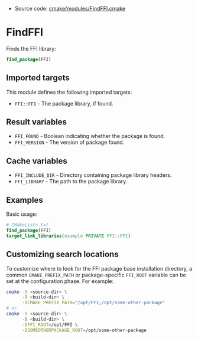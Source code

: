 <!-- This is auto-generated file. -->
* Source code: [cmake/modules/FindFFI.cmake](https://github.com/petk/php-build-system/blob/master/cmake/cmake/modules/FindFFI.cmake)

# FindFFI

Finds the FFI library:

```cmake
find_package(FFI)
```

## Imported targets

This module defines the following imported targets:

* `FFI::FFI` - The package library, if found.

## Result variables

* `FFI_FOUND` - Boolean indicating whether the package is found.
* `FFI_VERSION` - The version of package found.

## Cache variables

* `FFI_INCLUDE_DIR` - Directory containing package library headers.
* `FFI_LIBRARY` - The path to the package library.

## Examples

Basic usage:

```cmake
# CMakeLists.txt
find_package(FFI)
target_link_libraries(example PRIVATE FFI::FFI)
```

## Customizing search locations

To customize where to look for the FFI package base
installation directory, a common `CMAKE_PREFIX_PATH` or
package-specific `FFI_ROOT` variable can be set at
the configuration phase. For example:

```sh
cmake -S <source-dir> \
      -B <build-dir> \
      -DCMAKE_PREFIX_PATH="/opt/FFI;/opt/some-other-package"
# or
cmake -S <source-dir> \
      -B <build-dir> \
      -DFFI_ROOT=/opt/FFI \
      -DSOMEOTHERPACKAGE_ROOT=/opt/some-other-package
```
